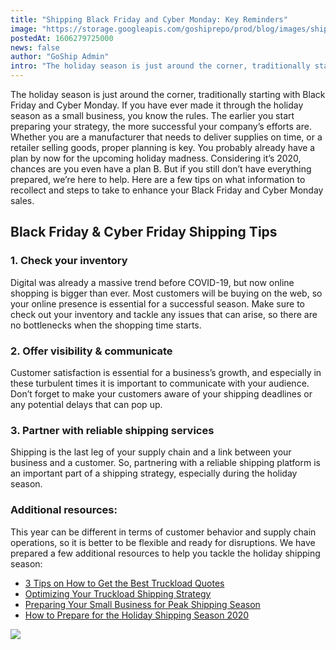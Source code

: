 ```yaml
---
title: "Shipping Black Friday and Cyber Monday: Key Reminders"
image: "https://storage.googleapis.com/goshiprepo/prod/blog/images/shipping-black-friday-and-cyber-monday-key-reminders.jpg"
postedAt: 1606279725000
news: false
author: "GoShip Admin"
intro: "The holiday season is just around the corner, traditionally starting with Black Friday and Cyber Monday. If you have ever made it through the holiday season as a small business, you know the rules. The earlier you start preparing your strategy, the more successful your company’s efforts are. Whether you are a manufacturer that needs to deliver supplies on time, or a retailer selling goods, proper planning is key. You probably already have a plan by now for the upcoming holiday madness. Considering it’s 2020"
---
```

The holiday season is just around the corner, traditionally starting with Black Friday and Cyber Monday. If you have ever made it through the holiday season as a small business, you know the rules. The earlier you start preparing your strategy, the more successful your company’s efforts are. Whether you are a manufacturer that needs to deliver supplies on time, or a retailer selling goods, proper planning is key. You probably already have a plan by now for the upcoming holiday madness. Considering it’s 2020, chances are you even have a plan B. But if you still don’t have everything prepared, we’re here to help. Here are a few tips on what information to recollect and steps to take to enhance your Black Friday and Cyber Monday sales.

Black Friday & Cyber Friday Shipping Tips
-----------------------------------------

### 1\. Check your inventory

Digital was already a massive trend before COVID-19, but now online shopping is bigger than ever. Most customers will be buying on the web, so your online presence is essential for a successful season. Make sure to check out your inventory and tackle any issues that can arise, so there are no bottlenecks when the shopping time starts.

### 2\. Offer visibility & communicate

Customer satisfaction is essential for a business’s growth, and especially in these turbulent times it is important to communicate with your audience. Don’t forget to make your customers aware of your shipping deadlines or any potential delays that can pop up.

### 3\. Partner with reliable shipping services

Shipping is the last leg of your supply chain and a link between your business and a customer. So, partnering with a reliable shipping platform is an important part of a shipping strategy, especially during the holiday season.

### Additional resources:

This year can be different in terms of customer behavior and supply chain operations, so it is better to be flexible and ready for disruptions. We have prepared a few additional resources to help you tackle the holiday shipping season:

*   [3 Tips on How to Get the Best Truckload Quotes](https://www.goship.com/blog/3-tips-on-how-to-get-the-best-truckload-quotes/)
*   [Optimizing Your Truckload Shipping Strategy](https://www.goship.com/blog/optimizing-your-truckload-shipping-strategy/)
*   [Preparing Your Small Business for Peak Shipping Season](https://www.goship.com/blog/preparing-your-small-business-for-peak-shipping-season/)
*   [How to Prepare for the Holiday Shipping Season 2020](https://www.goship.com/blog/how-to-prepare-for-the-holiday-shipping-season-2020/)

[![](https://www.goship.com/wp-content/uploads/2021/02/1ace89b4-fe28-40ff-a2a7-4cddc60fc9ec.png)](https://www.goship.com/)
